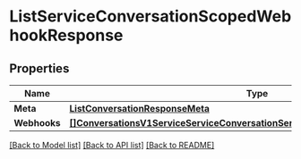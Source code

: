 # ListServiceConversationScopedWebhookResponse

## Properties
Name | Type | Description | Notes
------------ | ------------- | ------------- | -------------
**Meta** | [**ListConversationResponseMeta**](ListConversationResponse_meta.md) |  |[optional] 
**Webhooks** | [**[]ConversationsV1ServiceServiceConversationServiceConversationScopedWebhook**](conversations.v1.service.service_conversation.service_conversation_scoped_webhook.md) |  |[optional] 

[[Back to Model list]](../README.md#documentation-for-models) [[Back to API list]](../README.md#documentation-for-api-endpoints) [[Back to README]](../README.md)


